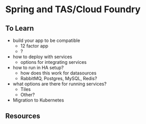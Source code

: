 # Spring and TAS/Cloud Foundry

## To Learn

* build your app to be compatible
    * 12 factor app
    * ?
* how to deploy with services
    * options for integrating services
* how to run in HA setup?
    * how does this work for datasources
    * RabbitMQ, Postgres, MySQL, Redis?
* what options are there for running services?
    * Tiles
    * Other?
* Migration to Kubernetes

## Resources

